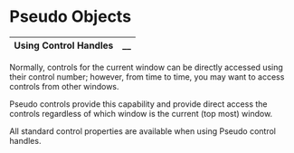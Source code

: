 # Pseudo Objects

**Using Control Handles** |  **__**  
---|---  
  
Normally, controls for the current window can be directly accessed using their control number; however, from time to time, you may want to access controls from other windows.

Pseudo controls provide this capability and provide direct access the controls regardless of which window is the current (top most) window.

All standard control properties are available when using Pseudo control handles.
